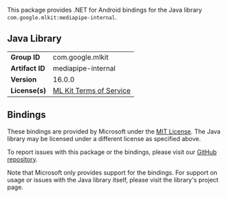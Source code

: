 This package provides .NET for Android bindings for the Java library `com.google.mlkit:mediapipe-internal`.

## Java Library

| | |
|-|-|
| **Group ID** | com.google.mlkit |
| **Artifact ID** | mediapipe-internal |
| **Version** | 16.0.0 |
| **License(s)** | [ML Kit Terms of Service](https://developers.google.com/ml-kit/terms) |

## Bindings

These bindings are provided by Microsoft under the [MIT License](https://opensource.org/licenses/MIT). The Java
library may be licensed under a different license as specified above.

To report issues with this package or the bindings, please visit our [GitHub repository](https://aka.ms/android-libraries).

Note that Microsoft only provides support for the bindings. For support on
usage or issues with the Java library itself, please visit the library's project page.
